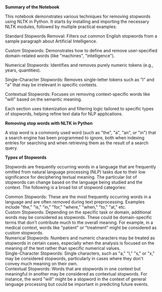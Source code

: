 **Summary of the Notebook**

This notebook demonstrates various techniques for removing stopwords using NLTK in Python. It starts by installing and importing the necessary NLTK modules, followed by multiple practical examples:

Standard Stopwords Removal: Filters out common English stopwords from a sample paragraph about Artificial Intelligence.

Custom Stopwords: Demonstrates how to define and remove user-specified domain-related words (like "machines", "intelligence").

Numerical Stopwords: Identifies and removes purely numeric tokens (e.g., years, quantities).

Single-Character Stopwords: Removes single-letter tokens such as "I" and "a" that may be irrelevant in specific contexts.

Contextual Stopwords: Focuses on removing context-specific words like "will" based on the semantic meaning.

Each section uses tokenization and filtering logic tailored to specific types of stopwords, helping refine text data for NLP applications.




**Removing stop words with NLTK in Python**

A stop word is a commonly used word (such as "the", "a", "an", or "in") that a search engine has been programmed to ignore, both when indexing entries for searching and when retrieving them as the result of a search query.

**Types of Stopwords**

Stopwords are frequently occurring words in a language that are frequently omitted from natural language processing (NLP) tasks due to their low significance for deciphering textual meaning. The particular list of stopwords can change based on the language being studied and the context. The following is a broad list of stopword categories:

Common Stopwords: These are the most frequently occurring words in a language and are often removed during text preprocessing. Examples include "the," "is," "in," "for," "where," "when," "to," "at," etc.\
Custom Stopwords: Depending on the specific task or domain, additional words may be considered as stopwords. These could be domain-specific terms that don't contribute much to the overall meaning. For example, in a medical context, words like "patient" or "treatment" might be considered as custom stopwords.\
Numerical Stopwords: Numbers and numeric characters may be treated as stopwords in certain cases, especially when the analysis is focused on the meaning of the text rather than specific numerical values.\
Single-Character Stopwords: Single characters, such as "a," "I," "s," or "x," may be considered stopwords, particularly in cases where they don't convey much meaning on their own.\
Contextual Stopwords: Words that are stopwords in one context but meaningful in another may be considered as contextual stopwords. For instance, the word "will" might be a stopword in the context of general language processing but could be important in predicting future events.

